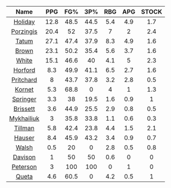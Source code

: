 |                                     Name                                     |  PPG  |  FG%  |  3P%  |  RBG  |  APG  |  STOCK  |
|:----------------------------------------------------------------------------:|:-----:|:-----:|:-----:|:-----:|:-----:|:-------:|
|      [Holiday](https://www.espn.com/nba/player/_/id/3995/jrue-holiday)       | 12.8  | 48.5  | 44.5  |  5.4  |  4.9  |   1.7   |
| [Porzingis](https://www.espn.com/nba/player/_/id/3102531/kristaps-porzingis) | 20.4  |  52   | 37.5  |   7   |   2   |   2.4   |
|      [Tatum](https://www.espn.com/nba/player/_/id/4065648/jayson-tatum)      | 27.1  | 47.4  | 37.9  |  8.3  |  4.9  |   1.6   |
|      [Brown](https://www.espn.com/nba/player/_/id/3917376/jaylen-brown)      | 23.1  | 50.2  | 35.4  |  5.6  |  3.7  |   1.6   |
|     [White](https://www.espn.com/nba/player/_/id/3078576/derrick-white)      | 15.1  | 46.6  |  40   |  4.1  |   5   |   2.3   |
|       [Horford](https://www.espn.com/nba/player/_/id/3213/al-horford)        |  8.3  | 49.9  | 41.1  |  6.5  |  2.7  |   1.6   |
|  [Pritchard](https://www.espn.com/nba/player/_/id/4066354/payton-pritchard)  |   8   | 43.7  | 37.8  |  3.2  |  2.8  |   0.5   |
|      [Kornet](https://www.espn.com/nba/player/_/id/3064560/luke-kornet)      |  5.3  | 68.8  |   0   |   4   |   1   |   1.3   |
|   [Springer](https://www.espn.com/nba/player/_/id/4432164/jaden-springer)    |  3.3  |  38   | 19.5  |  1.6  |  0.9  |    1    |
|   [Brissett](https://www.espn.com/nba/player/_/id/4278031/oshae-brissett)    |  3.6  | 44.9  | 25.5  |  2.9  |  0.8  |   0.5   |
|  [Mykhailiuk](https://www.espn.com/nba/player/_/id/3133602/svi-mykhailiuk)   |   3   | 35.8  | 33.8  |  1.1  |  0.6  |   0.3   |
|    [Tillman](https://www.espn.com/nba/player/_/id/4277964/xavier-tillman)    |  5.8  | 42.4  | 23.8  |  4.4  |  1.5  |   2.1   |
|      [Hauser](https://www.espn.com/nba/player/_/id/4065804/sam-hauser)       |  8.4  | 45.9  | 43.2  |  3.4  |  0.9  |   0.7   |
|      [Walsh](https://www.espn.com/nba/player/_/id/4683689/jordan-walsh)      |  0.5  |  20   |   0   |  2.8  |  0.5  |   0.8   |
|      [Davison](https://www.espn.com/nba/player/_/id/4576085/jd-davison)      |   1   |  50   |  50   |  0.6  |   0   |    0    |
|    [Peterson](https://www.espn.com/nba/player/_/id/4397689/drew-peterson)    |   3   |  100  |  100  |   0   |   1   |    0    |
|     [Queta](https://www.espn.com/nba/player/_/id/4397424/neemias-queta)      |  4.6  | 60.5  |   0   |  4.2  |  0.5  |    1    |